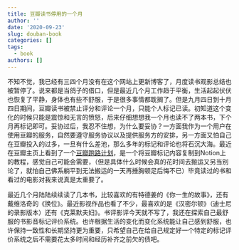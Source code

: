 ```yaml
---
title: 豆瓣读书停用的一个月
author: ''
date: '2020-09-23'
slug: douban-book
categories: []
tags:
  - book
authors: []
---
```


不知不觉，我已经有三四个月没有在这个网站上更新博客了，月度读书观影总结也被暂停了。说来都是当鸽子的借口，但是最近几个月工作趋于平衡，生活起起伏伏也恢复了平静，身体也有些不舒服，于是很多事情都耽搁了。但是九月四日到十月四日期间，豆瓣读书被禁止评分和评论一个月，只能个人标记已读。初知道这个变化的时候只能是震惊和无言的愤怒，后来仔细想想我一个月也读不了两本书，下个月再标记即可。妥协过后，我忍不住想，为什么要妥协？一方面我作为一个用户在使用豆瓣的服务，自然要遵守服务协议以及提供服务方的安排，另一方面又怕自己在豆瓣投入的过多，一旦有什么差池，那么多年的标记和评论也将石沉大海。最近在豆瓣主页上看到了一个[豆瓣跑路计划](https://www.notion.so/for-Share-26945cf67a2a407cb9f381109dd438a1)，是一个将豆瓣标记内容复制到Notion上的教程，感觉自己可能会需要，（但是具体什么时候会真的花时间去搬运又另当别论了，就怕自己佛系躺平到无法搬运的一天再捶胸顿足后悔不已）毕竟读过的书和看过的电影对我来说真是太重要了。

最近几个月陆陆续续读了几本书，比较喜欢的有特德姜的《你一生的故事》，还有戴维洛奇的《换位》。最近影视作品也看了不少，最喜欢的是《汉密尔顿》（迪士尼的录影版本）还有《克莱默夫妇》。书评影评今天就不写了，我还在探索自己最舒服的书影音标记评价系统。也许根据生活的变化而变化系统能让自己感到舒服，也许保持一致性和长期坚持更为重要，只希望自己在给自己规定好一个特定的标记评价系统之后不需要花太多时间和经历补齐之前欠的债吧。
